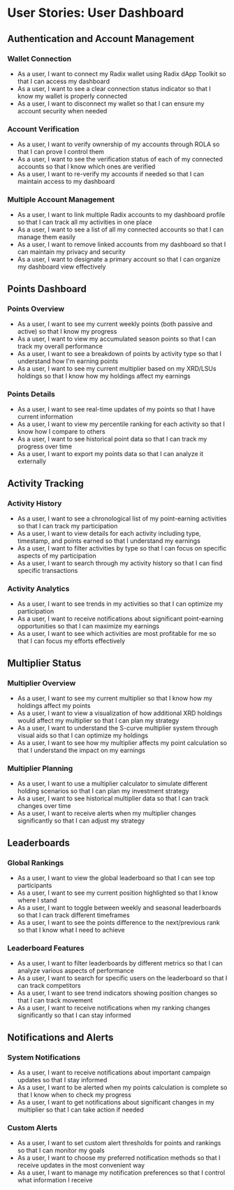 # User Stories: User Dashboard

## Authentication and Account Management

### Wallet Connection

- As a user, I want to connect my Radix wallet using Radix dApp Toolkit so that I can access my dashboard
- As a user, I want to see a clear connection status indicator so that I know my wallet is properly connected
- As a user, I want to disconnect my wallet so that I can ensure my account security when needed

### Account Verification

- As a user, I want to verify ownership of my accounts through ROLA so that I can prove I control them
- As a user, I want to see the verification status of each of my connected accounts so that I know which ones are verified
- As a user, I want to re-verify my accounts if needed so that I can maintain access to my dashboard

### Multiple Account Management

- As a user, I want to link multiple Radix accounts to my dashboard profile so that I can track all my activities in one place
- As a user, I want to see a list of all my connected accounts so that I can manage them easily
- As a user, I want to remove linked accounts from my dashboard so that I can maintain my privacy and security
- As a user, I want to designate a primary account so that I can organize my dashboard view effectively

## Points Dashboard

### Points Overview

- As a user, I want to see my current weekly points (both passive and active) so that I know my progress
- As a user, I want to view my accumulated season points so that I can track my overall performance
- As a user, I want to see a breakdown of points by activity type so that I understand how I'm earning points
- As a user, I want to see my current multiplier based on my XRD/LSUs holdings so that I know how my holdings affect my earnings

### Points Details

- As a user, I want to see real-time updates of my points so that I have current information
- As a user, I want to view my percentile ranking for each activity so that I know how I compare to others
- As a user, I want to see historical point data so that I can track my progress over time
- As a user, I want to export my points data so that I can analyze it externally

## Activity Tracking

### Activity History

- As a user, I want to see a chronological list of my point-earning activities so that I can track my participation
- As a user, I want to view details for each activity including type, timestamp, and points earned so that I understand my earnings
- As a user, I want to filter activities by type so that I can focus on specific aspects of my participation
- As a user, I want to search through my activity history so that I can find specific transactions

### Activity Analytics

- As a user, I want to see trends in my activities so that I can optimize my participation
- As a user, I want to receive notifications about significant point-earning opportunities so that I can maximize my earnings
- As a user, I want to see which activities are most profitable for me so that I can focus my efforts effectively

## Multiplier Status

### Multiplier Overview

- As a user, I want to see my current multiplier so that I know how my holdings affect my points
- As a user, I want to view a visualization of how additional XRD holdings would affect my multiplier so that I can plan my strategy
- As a user, I want to understand the S-curve multiplier system through visual aids so that I can optimize my holdings
- As a user, I want to see how my multiplier affects my point calculation so that I understand the impact on my earnings

### Multiplier Planning

- As a user, I want to use a multiplier calculator to simulate different holding scenarios so that I can plan my investment strategy
- As a user, I want to see historical multiplier data so that I can track changes over time
- As a user, I want to receive alerts when my multiplier changes significantly so that I can adjust my strategy

## Leaderboards

### Global Rankings

- As a user, I want to view the global leaderboard so that I can see top participants
- As a user, I want to see my current position highlighted so that I know where I stand
- As a user, I want to toggle between weekly and seasonal leaderboards so that I can track different timeframes
- As a user, I want to see the points difference to the next/previous rank so that I know what I need to achieve

### Leaderboard Features

- As a user, I want to filter leaderboards by different metrics so that I can analyze various aspects of performance
- As a user, I want to search for specific users on the leaderboard so that I can track competitors
- As a user, I want to see trend indicators showing position changes so that I can track movement
- As a user, I want to receive notifications when my ranking changes significantly so that I can stay informed

## Notifications and Alerts

### System Notifications

- As a user, I want to receive notifications about important campaign updates so that I stay informed
- As a user, I want to be alerted when my points calculation is complete so that I know when to check my progress
- As a user, I want to get notifications about significant changes in my multiplier so that I can take action if needed

### Custom Alerts

- As a user, I want to set custom alert thresholds for points and rankings so that I can monitor my goals
- As a user, I want to choose my preferred notification methods so that I receive updates in the most convenient way
- As a user, I want to manage my notification preferences so that I control what information I receive
